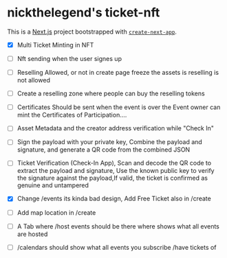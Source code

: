 # nickthelegend's ticket-nft

This is a [Next.js](https://nextjs.org) project bootstrapped with [`create-next-app`](https://nextjs.org/docs/app/api-reference/cli/create-next-app).

* [X] Multi Ticket Minting in NFT
* [ ] Nft sending when the user signes up
* [ ] Reselling Allowed, or not in create page freeze the assets is reselling is not allowed
* [ ] Create a reselling zone where people can buy the reselling tokens
* [ ] Certificates Should be sent when the event is over the Event owner can mint the Certificates of Participation....
* [ ] Asset Metadata and the creator address verification while "Check In"
* [ ] Sign the payload with your private key, Combine the payload and signature, and generate a QR code from the combined JSON
* [ ] Ticket Verification (Check-In App), Scan and decode the QR code to extract the payload and signature, Use the known public key to verify the signature against the payload,If valid, the ticket is confirmed as genuine and untampered
* [X] Change /events its kinda bad design, Add Free Ticket also in /create
* [ ] Add map location in /create
* [ ] A Tab where /host events should be there where shows what all events are hosted
* [ ] /calendars should show what all events you subscribe /have tickets of





